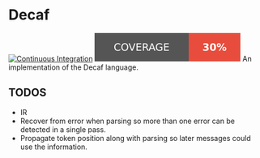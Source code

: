 # Decaf 
[![Continuous Integration](https://github.com/zhangjunphy/decaf/actions/workflows/haskell.yml/badge.svg)](https://github.com/zhangjunphy/decaf/actions/workflows/haskell.yml) [![Coverage](https://raw.githubusercontent.com/zhangjunphy/decaf/gh-pages/coverage/badge.svg)](https://zhangjunphy.github.io/decaf/coverage/hpc_index.html)
An implementation of the Decaf language.

## TODOS
* IR
* Recover from error when parsing so more than one error can be
detected in a single pass.
* Propagate token position along with parsing so later messages could
  use the information.
